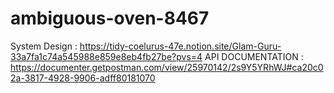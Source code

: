# ambiguous-oven-8467

System Design : https://tidy-coelurus-47e.notion.site/Glam-Guru-33a7fa1c74a545988e859e8eb4fb27be?pvs=4
API DOCUMENTATION : https://documenter.getpostman.com/view/25970142/2s9Y5YRhWJ#ca20c02a-3817-4928-9906-adff80181070
